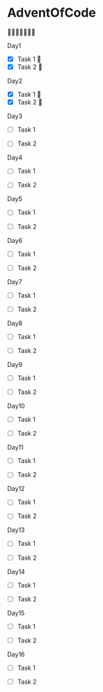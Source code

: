 # AdventOfCode

:christmas_tree::santa::christmas_tree::christmas_tree::christmas_tree::santa::christmas_tree:

Day1
- [x] Task 1 :star2:
- [x] Task 2 :star2:

Day2

- [x] Task 1 :star2:
- [x] Task 2 :star2:

Day3

- [ ] Task 1 
- [ ] Task 2 


Day4

- [ ] Task 1 
- [ ] Task 2 


Day5

- [ ] Task 1 
- [ ] Task 2 


Day6

- [ ] Task 1 
- [ ] Task 2 


Day7

- [ ] Task 1 
- [ ] Task 2 


Day8

- [ ] Task 1 
- [ ] Task 2 


Day9

- [ ] Task 1 
- [ ] Task 2 


Day10

- [ ] Task 1 
- [ ] Task 2 


Day11

- [ ] Task 1 
- [ ] Task 2 


Day12

- [ ] Task 1 
- [ ] Task 2 


Day13

- [ ] Task 1 
- [ ] Task 2 


Day14

- [ ] Task 1 
- [ ] Task 2 


Day15

- [ ] Task 1 
- [ ] Task 2 


Day16

- [ ] Task 1 
- [ ] Task 2 


